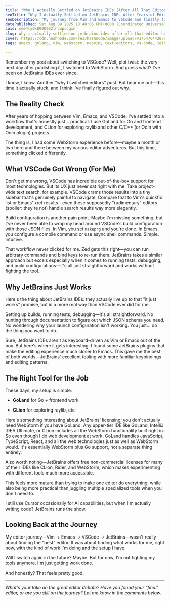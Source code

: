 ```yaml
---
title: "Why I Actually Settled on JetBrains IDEs (After All That Editor Hopping)"
seoTitle: "Why I Actually Settled on JetBrains IDEs After Years of Editor Hopping"
seoDescription: "My journey from Vim and Emacs to VSCode and finally to JetBrains IDEs. Why GoLand and CLion stuck when other editors didn't, and what makes JetBrains differ"
datePublished: Sat Aug 09 2025 18:48:06 GMT+0000 (Coordinated Universal Time)
cuid: cme4ly0x8000902lhcwpccqxn
slug: why-i-actually-settled-on-jetbrains-ides-after-all-that-editor-hopping
cover: https://cdn.hashnode.com/res/hashnode/image/upload/v1754764428700/59e5d39e-2974-4c3a-9d05-3e5d129a7520.png
tags: emacs, golang, vim, webstorm, neovim, text-editors, vs-code, jetbrains

---
```


Remember my post about switching to VSCode? Well, plot twist: the very next day after publishing it, I switched to WebStorm. And guess what? I've been on JetBrains IDEs ever since.

I know, I know. Another "why I switched editors" post. But hear me out—this time it actually stuck, and I think I've finally figured out why.

## The Reality Check

After years of hopping between Vim, Emacs, and VSCode, I've settled into a workflow that's honestly just... practical. I use GoLand for Go and frontend development, and CLion for exploring raylib and other C/C++ (or Odin with Odin plugin) projects.

The thing is, I had some WebStorm experience before—maybe a month or two here and there between my various editor adventures. But this time, something clicked differently.

## What VSCode Got Wrong (For Me)

Don't get me wrong, VSCode has incredible out-of-the-box support for most technologies. But its UX just never sat right with me. Take project-wide text search, for example. VSCode crams those results into a tiny sidebar that's genuinely painful to navigate. Compare that to Vim's quickfix list or Emacs' xref results—even these supposedly "rudimentary" editors (spoiler: they're not) handle search results way more elegantly.

Build configuration is another pain point. Maybe I'm missing something, but I've never been able to wrap my head around VSCode's build configuration with those JSON files. In Vim, you set `makeprg` and you're done. In Emacs, you configure a compile command or use async shell commands. Simple. Intuitive.

That workflow never clicked for me. Zed gets this right—you can run arbitrary commands and bind keys to re-run them. JetBrains takes a similar approach but excels especially when it comes to running tests, debugging, and build configurations—it's all just straightforward and works without fighting the tool.

## Why JetBrains Just Works

Here's the thing about JetBrains IDEs: they actually live up to that "it just works" promise, but in a more real way than VSCode ever did for me.

Setting up builds, running tests, debugging—it's all straightforward. No hunting through documentation to figure out which JSON schema you need. No wondering why your launch configuration isn't working. You just... do the thing you want to do.

Sure, JetBrains IDEs aren't as keyboard-driven as Vim or Emacs out of the box. But here's where it gets interesting: I found some JetBrains plugins that make the editing experience much closer to Emacs. This gave me the best of both worlds—JetBrains' excellent tooling with more familiar keybindings and editing patterns.

## The Right Tool for the Job

These days, my setup is simple:

* **GoLand** for Go + frontend work
    
* **CLion** for exploring raylib, etc
    

Here's something interesting about JetBrains' licensing: you don't actually need WebStorm if you have GoLand. Any upper-tier IDE like GoLand, IntelliJ IDEA Ultimate, or CLion includes all the WebStorm functionality built right in. So even though I do web development at work, GoLand handles JavaScript, TypeScript, React, and all the web technologies just as well as WebStorm would. It's essentially WebStorm plus Go support, not a separate thing entirely.

Also worth noting—JetBrains offers free non-commercial licenses for many of their IDEs like CLion, Rider, and WebStorm, which makes experimenting with different tools much more accessible.

This feels more mature than trying to make one editor do everything, while also being more practical than juggling multiple specialized tools when you don't need to.

I still use Cursor occasionally for AI capabilities, but when I'm actually writing code? JetBrains runs the show.

## Looking Back at the Journey

My editor journey—Vim → Emacs → VSCode → JetBrains—wasn't really about finding the "best" editor. It was about finding what works for me, right now, with the kind of work I'm doing and the setup I have.

Will I switch again in the future? Maybe. But for now, I'm not fighting my tools anymore. I'm just getting work done.

And honestly? That feels pretty good.

---

*What's your take on the great editor debate? Have you found your "final" editor, or are you still on the journey? Let me know in the comments below.*